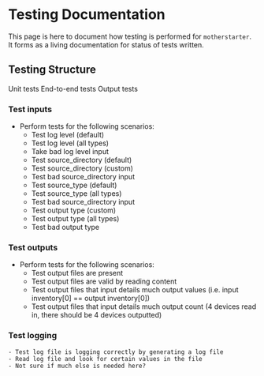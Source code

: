# Testing Documentation

This page is here to document how testing is performed for `motherstarter`. It forms as a living documentation for status of tests written.

## Testing Structure

Unit tests
End-to-end tests
Output tests

### Test inputs

- Perform tests for the following scenarios:
    - Test log level (default)
    - Test log level (all types)
    - Take bad log level input
    - Test source_directory (default)
    - Test source_directory (custom)
    - Test bad source_directory input
    - Test source_type (default)
    - Test source_type (all types)
    - Test bad source_directory input
    - Test output type (custom)
    - Test output type (all types)
    - Test bad output type

### Test outputs
- Perform tests for the following scenarios:
    - Test output files are present
    - Test output files are valid by reading content
    - Test output files that input details much output values (i.e. input inventory[0] == output inventory[0])
    - Test output files that input details much output count (4 devices read in, there should be 4 devices outputted)

### Test logging
    - Test log file is logging correctly by generating a log file
    - Read log file and look for certain values in the file
    - Not sure if much else is needed here?